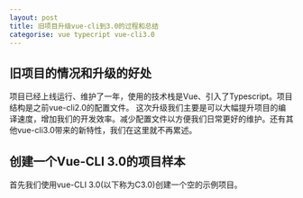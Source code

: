 ```yaml
---
layout: post
title: 旧项目升级vue-cli到3.0的过程和总结
categorise: vue typecript vue-cli3.0
---
```


## 旧项目的情况和升级的好处
  项目已经上线运行、维护了一年，使用的技术栈是Vue、引入了Typescript。项目结构是之前vue-cli2.0的配置文件。
  这次升级我们主要是可以大幅提升项目的编译速度，增加我们的开发效率。减少配置文件以方便我们日常更好的维护。还有其他vue-cli3.0带来的新特性，我们在这里就不再累述。
## 创建一个Vue-CLI 3.0的项目样本
  首先我们使用vue-CLI 3.0(以下称为C3.0)创建一个空的示例项目。
